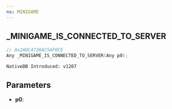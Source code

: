 ```yaml
---
ns: MINIGAME
---
```

## _MINIGAME_IS_CONNECTED_TO_SERVER

```c
// 0x2A0C4736AC5AF0CE
Any _MINIGAME_IS_CONNECTED_TO_SERVER(Any p0);
```

```
NativeDB Introduced: v1207
```

## Parameters
* **p0**:
